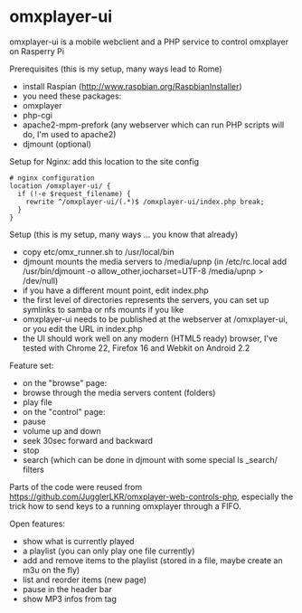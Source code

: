 omxplayer-ui
============

omxplayer-ui is a mobile webclient and a PHP service to control omxplayer on Rasperry Pi

Prerequisites (this is my setup, many ways lead to Rome)
 * install Raspian (http://www.raspbian.org/RaspbianInstaller)
 * you need these packages:
 * omxplayer
 * php-cgi 
 * apache2-mpm-prefork (any webserver which can run PHP scripts will do, I'm used to apache2)
 * djmount (optional)

Setup for Nginx: add this location to the site config

    # nginx configuration
    location /omxplayer-ui/ {
      if (!-e $request_filename) {
        rewrite ^/omxplayer-ui/(.*)$ /omxplayer-ui/index.php break;
      }
    }

Setup (this is my setup, many ways ... you know that already)
 * copy etc/omx_runner.sh to /usr/local/bin
 * djmount mounts the media servers to /media/upnp (in /etc/rc.local add /usr/bin/djmount -o allow_other,iocharset=UTF-8 /media/upnp > /dev/null)
 * if you have a different mount point, edit index.php
 * the first level of directories represents the servers, you can set up symlinks to samba or nfs mounts if you like
 * omxplayer-ui needs to be published at the webserver at /omxplayer-ui, or you edit the URL in index.php
 * the UI should work well on any modern (HTML5 ready) browser, I've tested with Chrome 22, Firefox 16 and Webkit on Android 2.2

Feature set:
 * on the "browse" page:
  * browse through the media servers content (folders)
  * play file
 * on the "control" page:
  * pause 
  * volume up and down
  * seek 30sec forward and backward
  * stop
 * search (which can be done in djmount with some special ls _search/ filters

Parts of the code were reused from https://github.com/JugglerLKR/omxplayer-web-controls-php, 
especially the trick how to send keys to a running omxplayer through a FIFO.

Open features:
 * show what is currently played
 * a playlist (you can only play one file currently)
  * add and remove items to the playlist (stored in a file, maybe create an m3u on the fly)  
  * list and reorder items (new page)  
 * pause in the header bar
 * show MP3 infos from tag
